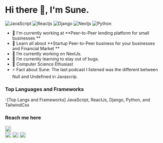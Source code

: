 # Hi there 👋, I'm Sune.


![JavaScript](https://img.shields.io/badge/JavaScript-Expert-blue)
![Reactjs](https://img.shields.io/badge/Reactjs-Expert-blue)
![Django](https://img.shields.io/badge/Django-Intermediate-green)
![Nextjs](https://img.shields.io/badge/Nextjs-Intermediate-lightgrey)
![Python](https://img.shields.io/badge/Python-Expert-blue)


- 🏢 I'm currently working at **Peer-to-Peer lending platform for small businesses **
- 🌱 Learn all about **Startup Peer-to-Peer business for your businesses and Financial Market  **
- 🔭 I’m currently working on NextJs.
- 🌱 I’m currently learning to stay out of bugs.
- 👯 Computer Science Ethusiast
- ⚡ Fact about Sune: The last podcast I listened was the different between Null and Undefined in Javascrip. 


### Top Languages and Frameworks

-[Top Langs and Frameworks] JavaScript, ReactJs, Django, Python, and TailwindCss


### Reach me here

[<img src='https://cdn.jsdelivr.net/npm/simple-icons@3.0.1/icons/github.svg' alt='github' height='20'>](https://github.com/gitKarasune)  
[<img src='https://cdn.jsdelivr.net/npm/simple-icons@3.0.1/icons/linkedin.svg' alt='linkedin' height='20'>](https://www.linkedin.com/in/sune-kara/)  [<img src='https://cdn.jsdelivr.net/npm/simple-icons@3.0.1/icons/facebook.svg' alt='facebook' height='20'>](https://www.facebook.com/kendrick.kara)
[<img src='https://cdn.jsdelivr.net/npm/simple-icons@3.0.1/icons/twitter.svg' alt='twitter' height='20'>](https://x.com/_kendev/)
